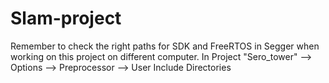 # Slam-project

Remember to check the right paths for SDK and FreeRTOS in Segger when working on this project on different computer.
In Project "Sero_tower" --> Options --> Preprocessor --> User Include Directories
